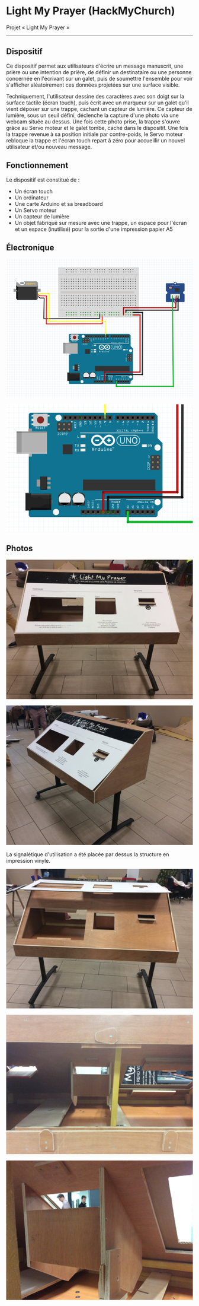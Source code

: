 # Light My Prayer (HackMyChurch)
Projet « Light My Prayer »

---

## Dispositif

Ce dispositif permet aux utilisateurs d'écrire un message manuscrit, une prière ou une intention de prière, de définir un destinataire ou une personne concernée en l'écrivant sur un galet, puis de soumettre l'ensemble pour voir s'afficher aléatoirement ces données projetées sur une surface visible.

Techniquement, l'utilisateur dessine des caractères avec son doigt sur la surface tactile (écran touch), puis écrit avec un marqueur sur un galet qu'il vient déposer sur une trappe, cachant un capteur de lumière. Ce capteur de lumière, sous un seuil défini, déclenche la capture d'une photo via une webcam située au dessus. Une fois cette photo prise, la trappe s'ouvre grâce au Servo moteur et le galet tombe, caché dans le dispositif. Une fois la trappe revenue à sa position initiale par contre-poids, le Servo moteur rebloque la trappe et l'écran touch repart à zéro pour accueillir un nouvel utilisateur et/ou nouveau message.

## Fonctionnement

Le dispositif est constitué de :
* Un écran touch
* Un ordinateur
* Une carte Arduino et sa breadboard
* Un Servo moteur
* Un capteur de lumière
* Un objet fabriqué sur mesure avec une trappe, un espace pour l'écran et un espace (inutilisé) pour la sortie d'une impression papier A5

## Électronique

![Schema Arduino](/Arduino/Schema.png?raw=true "Schema Arduino")

![Schema Arduino Zoom](/Arduino/Schema-Zoom.png?raw=true "Schema Arduino Zoom")

## Photos

![Light My Prayer](/Photos/LightMyPrayer1.jpg?raw=true)

![Light My Prayer](/Photos/LightMyPrayer2.jpg?raw=true)

La signalétique d'utilisation a été placée par dessus la structure en impression vinyle.

![Light My Prayer](/Photos/LightMyPrayer3.jpg?raw=true)

![Light My Prayer](/Photos/LightMyPrayer4.jpg?raw=true)

![Light My Prayer](/Photos/LightMyPrayer5.jpg?raw=true)

